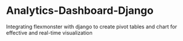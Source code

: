 # Analytics-Dashboard-Django

Integrating flexmonster with django to create pivot tables and chart for effective and real-time visualization


